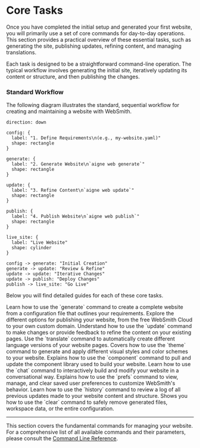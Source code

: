 # Core Tasks

Once you have completed the initial setup and generated your first website, you will primarily use a set of core commands for day-to-day operations. This section provides a practical overview of these essential tasks, such as generating the site, publishing updates, refining content, and managing translations.

Each task is designed to be a straightforward command-line operation. The typical workflow involves generating the initial site, iteratively updating its content or structure, and then publishing the changes.

### Standard Workflow

The following diagram illustrates the standard, sequential workflow for creating and maintaining a website with WebSmith.

```d2
direction: down

config: {
  label: "1. Define Requirements\n(e.g., my-website.yaml)"
  shape: rectangle
}

generate: {
  label: "2. Generate Website\n`aigne web generate`"
  shape: rectangle
}

update: {
  label: "3. Refine Content\n`aigne web update`"
  shape: rectangle
}

publish: {
  label: "4. Publish Website\n`aigne web publish`"
  shape: rectangle
}

live_site: {
  label: "Live Website"
  shape: cylinder
}

config -> generate: "Initial Creation"
generate -> update: "Review & Refine"
update -> update: "Iterative Changes"
update -> publish: "Deploy Changes"
publish -> live_site: "Go Live"
```

Below you will find detailed guides for each of these core tasks.

<x-cards data-columns="2">
  <x-card data-title="Generating a Website" data-icon="lucide:bot" data-href="/core-tasks/generating-a-website">
    Learn how to use the `generate` command to create a complete website from a configuration file that outlines your requirements.
  </x-card>
  <x-card data-title="Publishing Your Website" data-icon="lucide:upload-cloud" data-href="/core-tasks/publishing-your-website">
    Explore the different options for publishing your website, from the free WebSmith Cloud to your own custom domain.
  </x-card>
  <x-card data-title="Updating Website Content" data-icon="lucide:file-pen-line" data-href="/core-tasks/updating-website-content">
    Understand how to use the `update` command to make changes or provide feedback to refine the content on your existing pages.
  </x-card>
  <x-card data-title="Translating Your Content" data-icon="lucide:languages" data-href="/core-tasks/translating-your-content">
    Use the `translate` command to automatically create different language versions of your website pages.
  </x-card>
  <x-card data-title="Managing Themes" data-icon="lucide:palette" data-href="/core-tasks/managing-themes">
    Covers how to use the `theme` command to generate and apply different visual styles and color schemes to your website.
  </x-card>
  <x-card data-title="Managing Components" data-icon="lucide:cubes" data-href="/core-tasks/managing-components">
    Explains how to use the `component` command to pull and update the component library used to build your website.
  </x-card>
  <x-card data-title="Using the Interactive Chat" data-icon="lucide:message-square-plus" data-href="/core-tasks/using-the-interactive-chat">
    Learn how to use the `chat` command to interactively build and modify your website in a conversational way.
  </x-card>
  <x-card data-title="Managing Preferences" data-icon="lucide:settings-2" data-href="/core-tasks/managing-preferences">
    Explains how to use the `prefs` command to view, manage, and clear saved user preferences to customize WebSmith's behavior.
  </x-card>
  <x-card data-title="Viewing Update History" data-icon="lucide:history" data-href="/core-tasks/viewing-update-history">
    Learn how to use the `history` command to review a log of all previous updates made to your website content and structure.
  </x-card>
  <x-card data-title="Clearing Workspace and Data" data-icon="lucide:trash-2" data-href="/core-tasks/clearing-generated-content">
    Shows you how to use the `clear` command to safely remove generated files, workspace data, or the entire configuration.
  </x-card>
</x-cards>

---

This section covers the fundamental commands for managing your website. For a comprehensive list of all available commands and their parameters, please consult the [Command Line Reference](./reference-command-line-reference.md).